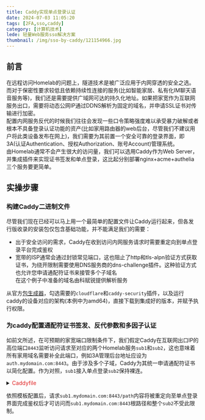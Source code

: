 ```yaml
---
title: Caddy实现单点登录认证
date: 2024-07-03 11:05:20
tags: [2FA,sso,caddy]
category: [计算机技术]
lede: 轻量Web服务sso解决方案
thumbnail: /img/sso-by-caddy/121154966.jpg
---
```

## 前言
在远程访问Homelab的问题上，隧道技术是被广泛应用于内网穿透的安全之选。而对于保密性要求较低且依赖持续性连接的服务(比如智能家居、私有化IM聊天语音服务等)，我们还是需要提供广域网可达的持久化地址。如果把家宽作为互联网服务出口，需要将动态公网IP通过DDNS解析为固定的域名，并申请SSL证书对传输进行加密。  
配置内网服务反代的时候我们往往会发现一些口令策略强度难以承受暴力破解或者根本不具备登录认证功能的资产(比如家用路由器的web后台，尽管我们不建议用户将此类设备发布在网上)，我们需要为其前置一个安全可靠的登录界面，即3A(认证Authentication、授权Authorization、账号Account)管理系统。  
由Homelab通常不会产生很大的访问量，我们可以选用Caddy作为Web Server，并集成插件来实现证书签发和单点登录，这比起分别部署nginx+acme+authelia三个服务要更简单。  

## 实操步骤
### 构建Caddy二进制文件  
尽管我们现在已经可以马上用一个最简单的配置文件让Caddy运行起来，但各发行版收录的安装包仅包含基础功能，并不能满足我们的需要：  
* 出于安全访问的需求，Caddy在收到访问内网服务请求时需要重定向到单点登录平台完成鉴权  
* 宽带的ISP通常会通过封锁常见端口，这也阻止了http和tls-alpn验证方式获取证书，为绕开限制需要使用DNS服务商的dns-challenge插件。这种验证方式也允许您申请通配符证书来接管多个子域名  
在这个例子中准备的域名由科赋锐提供解析服务  

从官方[包生成器](https://caddyserver.com/download?package=github.com%2Fcaddy-dns%2Fcloudflare&package=github.com%2Fgreenpau%2Fcaddy-security)，勾选需要的`cloudflare`和`caddy-security`插件，以及运行caddy的设备对应的架构(本例中为amd64)，直接下载到集成好的版本，并赋予执行权限。  

### 为caddy配置通配符证书签发、反代参数和多因子认证  
如前文所述，在可预期的家宽端口限制条件下，我们假定Caddy在互联网出口IP的高位端口`8443`监听访问请求至对应的两个Homelab服务`sub1`和`sub2`，这也意味着所有家用域名需要补全此端口，例如3A管理后台地址应设为`auth.mydomain.com:8443`。由于涉及多个子域，Caddy为其统一申请通配符证书以简化配置。作为对照，`sub1`接入单点登录`sub2`保持裸连。  
<details>
<summary><font color="#E02222">Caddyfile</font></summary>

```
{
    https_port 8443
    acme_dns cloudflare MY_API_KEY
    email my@email.com
    log {
        level error
        output file /log/path/error.log
    }
    admin off
    order authenticate before respond
    order authorize before basicauth
    security {
        local identity store localdb {
            realm local
            path /etc/caddy/users.json
        }
        authentication portal myportal {
            crypto default token lifetime 3600
            crypto key sign-verify {env.JWT_SHARED_KEY}
            enable identity store localdb
            cookie domain mydomain.com
            ui {
                links {
                    "Server 1" https://sub1.mydomain.com:8443 icon "las la-server"
                    "Server 2" https://sub2.mydomain.com:8443 icon "las la-server"
                    "Portal Settings" /settings icon "las la-cog"
                }
            }
            transform user {
                match realm local
                require mfa
                action add role authp/user
            }
        }
        authorization policy users_policy {
            set auth url https://auth.mydomain.com:8443/
            allow roles authp/admin authp/user
            crypto key verify {env.JWT_SHARED_KEY}
            acl rule {
                comment allow users
                match role authp/user
                allow stop log info
            }
            acl rule {
                comment default deny
                match any
                deny log warn
            }
        }
    }
}
*.mydomain.com {
    encode gzip zstd
    log {
        output file /etc/caddy/access.log 
        format console
    }
    ## SSO backend
    @auth host auth.mydomain.com
    handle @auth {
        authenticate with myportal
    }
    ## 内网服务1
    @sub1 host sub1.mydomain.com
    handle @sub1 {
        route /path* {
            authorize with users_policy
            reverse_proxy IP:PORT
        }
        route {
            reverse_proxy IP:PORT
        }
    }
    ## 内网服务2
    @sub2 host sub2.mydomain.com
        handle @sub2 {
            reverse_proxy IP:PORT
        }
    ## Fallback for otherwise unhandled domains
    handle {
        abort
    }
}
```
</details>

依照模板配置后，请求`sub1.mydomain.com:8443/path`内容将被重定向至单点登录界面完成鉴权后才可访问而`sub1.mydomain.com:8443`根路径和整个`sub2`不受此限制。  
